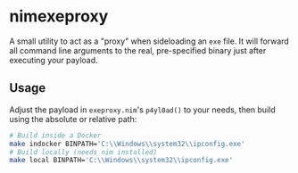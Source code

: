 # nimexeproxy
A small utility to act as a "proxy" when sideloading an `exe` file. It will forward all command line arguments to the real, pre-specified binary just after executing your payload.

## Usage
Adjust the payload in `exeproxy.nim`'s `p4yl0ad()` to your needs, then build using the absolute or relative path:

```sh
# Build inside a Docker
make indocker BINPATH='C:\\Windows\\system32\\ipconfig.exe'
# Build locally (needs nim installed) 
make local BINPATH='C:\\Windows\\system32\\ipconfig.exe'
```
